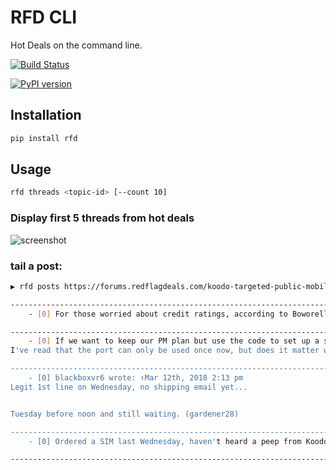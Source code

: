 # RFD CLI

Hot Deals on the command line.

[![Build Status](https://travis-ci.org/davegallant/rfd_cli.svg?branch=master)](https://travis-ci.org/davegallant/rfd_cli)

[![PyPI version](https://badge.fury.io/py/rfd.svg)](https://badge.fury.io/py/rfd)

## Installation

```bash
pip install rfd
```

## Usage

```bash
rfd threads <topic-id> [--count 10]
```

### Display first 5 threads from hot deals

![screenshot](https://user-images.githubusercontent.com/4519234/37319853-3a03fb9c-2647-11e8-806e-17156541cf43.png)

### tail a post:

```bash
▶ rfd posts https://forums.redflagdeals.com/koodo-targeted-public-mobile-12-120-koodo-6gb-40-no-referrals-2176935/ --tail 4

--------------------------------------------------------------------------
    - [0] For those worried about credit ratings, according to Boworell, my credit score rose by 44 points since last month.  I did absolutely nothing except open 3 Koodo lines all with medium tabs and I paid off 1 in full the very next day (Shaner)

--------------------------------------------------------------------------
    - [0] If we want to keep our PM plan but use the code to set up a spouse on the plan is that still okay?
I've read that the port can only be used once now, but does it matter which phone number is ported in? (kid_icarus)

--------------------------------------------------------------------------
    - [0] blackboxvr6 wrote: ↑Mar 12th, 2018 2:13 pm
Legit 1st line on Wednesday, no shipping email yet...


Tuesday before noon and still waiting. (gardener28)

--------------------------------------------------------------------------
    - [0] Ordered a SIM last Wednesday, haven't heard a peep from Koodo since the initial order confirmation e-mail. (DaJinx)

--------------------------------------------------------------------------
```
